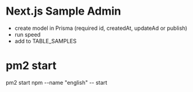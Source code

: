 # Next.js Sample Admin
- create model in Prisma (required id, createdAt, updateAd or publish)
- run speed
- add to TABLE_SAMPLES

# pm2 start
pm2 start npm --name "english" -- start